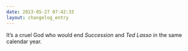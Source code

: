 ```yaml
---
date: 2023-05-27 07:42:33
layout: changelog_entry
---
```

It’s a cruel God who would end _Succession_ and _Ted Lasso_ in the same calendar year. 
